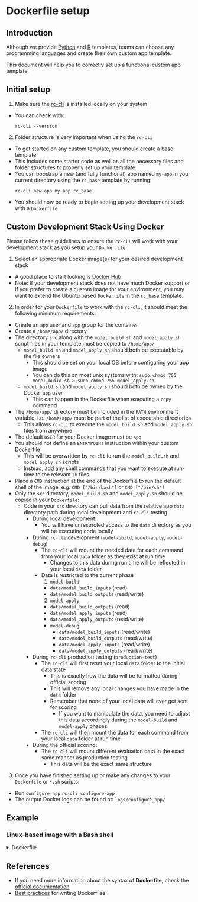 # Dockerfile setup
## Introduction
Although we provide [Python](https://www.python.org/) and [R](https://www.r-project.org/) templates, teams can choose any programming languages and create their own custom app template.

This document will help you to correctly set up a functional custom app template.

## Initial setup
1. Make sure the [rc-cli](https://github.com/mit-cave/rc-cli) is installed locally on your system
  - You can check with:
    ```
    rc-cli --version
    ```

2. Folder structure is very important when using the `rc-cli`
  - To get started on any custom template, you should create a base template
  - This includes some starter code as well as all the necessary files and folder structures to properly set up your template
  - You can boostrap a new (and fully functional) app named `my-app` in your current directory using the `rc_base` template by running:
    ```
    rc-cli new-app my-app rc_base
    ```
  - You should now be ready to begin setting up your development stack with a `Dockerfile`

## Custom Development Stack Using Docker
Please follow these guidelines to ensure the `rc-cli` will work with your development stack as you setup your `Dockerfile`:

1. Select an appropriate Docker image(s) for your desired development stack
  - A good place to start looking is [Docker Hub](https://hub.docker.com/search?q=&type=image&category=languages)
  - Note: If your development stack does not have much Docker support or if you prefer to create a custom image for your environment, you may want to extend the Ubuntu based `Dockerfile` in the `rc_base` template.

2. In order for your `Dockerfile` to work with the `rc-cli`, it should meet the following minimum requirements:
  - Create an `app` user and `app` group for the container
  - Create a `/home/app/` directory
  - The directory `src` along with the `model_build.sh` and `model_apply.sh` script files in your template must be copied to `/home/app/`
    - `model_build.sh` and `model_apply.sh` should both be executable by the file owners
      - This should be set on your local OS before configuring your app image
      - You can do this on most unix systems with: `sudo chmod 755 model_build.sh & sudo chmod 755 model_apply.sh`
    - `model_build.sh` and `model_apply.sh` should both be owned by the Docker `app` user
      - This can happen in the Dockerfile when executing a `copy` command
  - The `/home/app/` directory must be included in the `PATH` environment variable, i.e. `/home/app/` must be part of the list of executable directories
    - This allows `rc-cli` to execute the `model_build.sh` and `model_apply.sh` files from anywhere
  - The default `USER` for your Docker image must be `app`
  - You should not define an `ENTRYPOINT` instruction within your custom Dockerfile
    - This will be overwritten by `rc-cli` to run the `model_build.sh` and `model_apply.sh` scripts
    - Instead, add any shell commands that you want to execute at run-time to the relevant `sh` files
  - Place a `CMD` instruction at the end of the Dockerfile to run the default shell of the image, e.g. `CMD ["/bin/bash"]` or `CMD ["/bin/sh"]`
  - Only the `src` directory, `model_build.sh` and `model_apply.sh` should be copied in your `Dockerfile`:
    - Code in your `src` directory can pull data from the relative app `data` directory path during local development and `rc-cli` testing
      - During local development:
        - You will have unrestricted access to the `data` directory as you will be executing code locally
      - During `rc-cli` development (`model-build`, `model-apply`, `model-debug`)
        - The `rc-cli` will mount the needed data for each command from your local `data` folder as they exist at run time
          - Changes to this data during run time will be reflected in your local `data` folder
        - Data is restricted to the current phase
          1. `model-build`:
            - `data/model_build_inputs` (read)
            - `data/model_build_outputs` (read/write)
          2. `model-apply`:
            - `data/model_build_outputs` (read)
            - `data/model_apply_inputs` (read)
            - `data/model_apply_outputs` (read/write)
          - `model-debug`:
            - `data/model_build_inputs` (read/write)
            - `data/model_build_outputs` (read/write)
            - `data/model_apply_inputs` (read/write)
            - `data/model_apply_outputs` (read/write)
      - During `rc-cli` production testing (`production-test`)
        - The `rc-cli` will first reset your local `data` folder to the initial data state
          - This is exactly how the data will be formatted during official scoring
          - This will remove any local changes you have made in the `data` folder
          - Remember that none of your local data will ever get sent for scoring
            - If you want to manipulate the data, you need to adjust this data accordingly during the `model-build` and `model-apply` phases
        - The `rc-cli` will then mount the data for each command from your local `data` folder at run time
      - During the official scoring:
        - The `rc-cli` will mount different evaluation data in the exact same manner as production testing
          - This data will be the exact same structure

3. Once you have finished setting up or make any changes to your `Dockerfile` or `*.sh` scripts:
  - Run `configure-app`
    `rc-cli configure-app`
  - The output Docker logs can be found at:
    `logs/configure_app/`


## Example
### Linux-based image with a Bash shell
<details>
<summary>Dockerfile</summary>

```Dockerfile
# syntax = docker/dockerfile:1.2
ARG SOURCE_DIR=/home/app/
# base image - replace <base-image>:<base-image-tag> with your values
FROM <base-image>:<base-image-tag>
ARG SOURCE_DIR
ENV SOURCE_DIR $SOURCE_DIR
ENV PATH $PATH:$SOURCE_DIR
RUN mkdir -p $SOURCE_DIR
RUN groupadd --gid 1000 app \
 && useradd --uid 1000 --gid app --shell /bin/bash --create-home app
WORKDIR $SOURCE_DIR
# TODO: install dependencies (optional)
COPY --chown=app:app ./*.sh ./
COPY --chown=app:app ./src/ ./src/
USER app
CMD ["/bin/bash"]
```
</details>

## References
- If you need more information about the syntax of **Dockerfile**, check the [official documentation](https://docs.docker.com/engine/reference/builder/)
- [Best practices](https://docs.docker.com/develop/develop-images/dockerfile_best-practices/) for writing Dockerfiles
